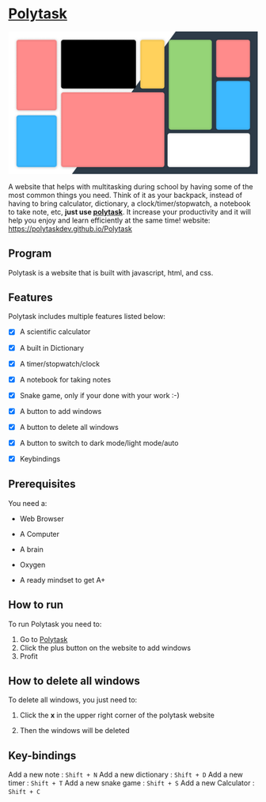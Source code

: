 
# [Polytask](https://polytaskdev.github.io/Polytask/)

![image](logo.png)

A website that helps with multitasking during school by having some of the most common things you need. Think of it as your backpack, instead of having to bring calculator, dictionary, a clock/timer/stopwatch, a notebook to take note, etc, **just use [polytask](https://polytaskdev.github.io/Polytask/)**. It increase your productivity and it will help you enjoy and learn efficiently at the same time! website: https://polytaskdev.github.io/Polytask

  
  

## Program

Polytask is a website that is built with javascript, html, and css.

  
  

## Features

Polytask includes multiple features listed below:
- [x] A scientific calculator
-  [x] A built in Dictionary
-  [x] A timer/stopwatch/clock
-  [x] A notebook for taking notes
-  [x] Snake game, only if your done with your work :-)
-  [x] A button to add windows
-  [x] A button to delete all windows
-  [x] A button to switch to dark mode/light mode/auto
- [x] Keybindings
  
  

## Prerequisites

You need a:
- Web Browser
- A Computer
- A brain
- Oxygen

- A ready mindset to get A+

  
 
## How to run

To run Polytask you need to:

1. Go to [Polytask](https://polytaskdev.github.io/Polytask/)
2. Click the plus button on the website to add windows
3. Profit

  
  

## How to delete all windows

To delete all windows, you just need to:

1. Click the **x** in the upper right corner of the polytask website

2. Then the windows will be deleted

  ## Key-bindings
 Add a new note : `Shift + N`
 Add a new dictionary : `Shift + D`
 Add a new timer : `Shift + T`
 Add a new snake game : `Shift + S`
 Add a new Calculator : `Shift + C`
  

